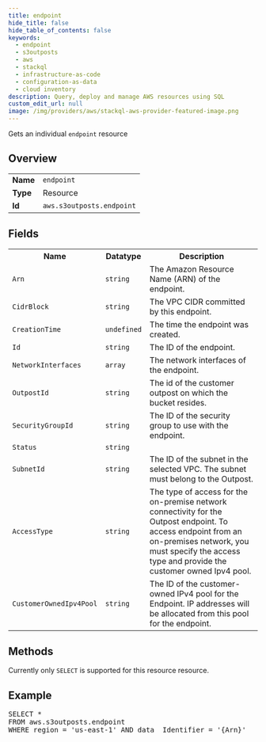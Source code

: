 ```yaml
---
title: endpoint
hide_title: false
hide_table_of_contents: false
keywords:
  - endpoint
  - s3outposts
  - aws
  - stackql
  - infrastructure-as-code
  - configuration-as-data
  - cloud inventory
description: Query, deploy and manage AWS resources using SQL
custom_edit_url: null
image: /img/providers/aws/stackql-aws-provider-featured-image.png
---
```

Gets an individual <code>endpoint</code> resource

## Overview
<table><tbody>
<tr><td><b>Name</b></td><td><code>endpoint</code></td></tr>
<tr><td><b>Type</b></td><td>Resource</td></tr>
<tr><td><b>Id</b></td><td><code>aws.s3outposts.endpoint</code></td></tr>
</tbody></table>

## Fields
<table><tbody>
<tr><th>Name</th><th>Datatype</th><th>Description</th></tr>
<tr><td><code>Arn</code></td><td><code>string</code></td><td>The Amazon Resource Name (ARN) of the endpoint.</td></tr><tr><td><code>CidrBlock</code></td><td><code>string</code></td><td>The VPC CIDR committed by this endpoint.</td></tr><tr><td><code>CreationTime</code></td><td><code>undefined</code></td><td>The time the endpoint was created.</td></tr><tr><td><code>Id</code></td><td><code>string</code></td><td>The ID of the endpoint.</td></tr><tr><td><code>NetworkInterfaces</code></td><td><code>array</code></td><td>The network interfaces of the endpoint.</td></tr><tr><td><code>OutpostId</code></td><td><code>string</code></td><td>The id of the customer outpost on which the bucket resides.</td></tr><tr><td><code>SecurityGroupId</code></td><td><code>string</code></td><td>The ID of the security group to use with the endpoint.</td></tr><tr><td><code>Status</code></td><td><code>string</code></td><td></td></tr><tr><td><code>SubnetId</code></td><td><code>string</code></td><td>The ID of the subnet in the selected VPC. The subnet must belong to the Outpost.</td></tr><tr><td><code>AccessType</code></td><td><code>string</code></td><td>The type of access for the on-premise network connectivity for the Outpost endpoint. To access endpoint from an on-premises network, you must specify the access type and provide the customer owned Ipv4 pool.</td></tr><tr><td><code>CustomerOwnedIpv4Pool</code></td><td><code>string</code></td><td>The ID of the customer-owned IPv4 pool for the Endpoint. IP addresses will be allocated from this pool for the endpoint.</td></tr>
</tbody></table>

## Methods
Currently only <code>SELECT</code> is supported for this resource resource.

## Example
<pre>
SELECT * 
FROM aws.s3outposts.endpoint
WHERE region = 'us-east-1' AND data__Identifier = '{Arn}'
</pre>
